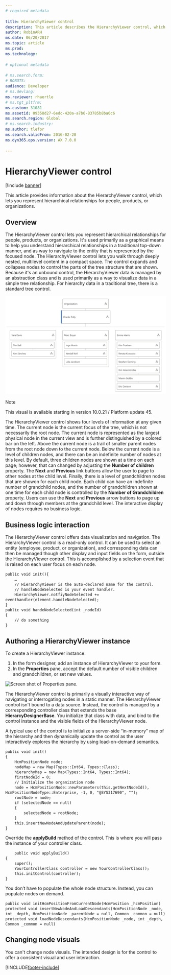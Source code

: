 ```yaml
---
# required metadata

title: HierarchyViewer control
description: This article describes the HierarchyViewer control, which lets you represent hierarchical relationships for people, products, or organizations.
author: RobinARH
ms.date: 06/20/2017
ms.topic: article
ms.prod: 
ms.technology: 

# optional metadata

# ms.search.form: 
# ROBOTS: 
audience: Developer
# ms.devlang: 
ms.reviewer: rhaertle
# ms.tgt_pltfrm: 
ms.custom: 31081
ms.assetid: 09358d27-6edc-420a-a7b6-83785b8ba0c6
ms.search.region: Global
# ms.search.industry: 
ms.author: tlefor
ms.search.validFrom: 2016-02-28
ms.dyn365.ops.version: AX 7.0.0

---
```


# HierarchyViewer control

[!include [banner](../includes/banner.md)]

This article provides information about the HierarchyViewer control, which lets you represent hierarchical relationships for people, products, or organizations.

## Overview

The HierarchyViewer control lets you represent hierarchical relationships for people, products, or organizations. It's used primarily as a graphical means to help you understand hierarchical relationships in a traditional top-down manner, and as way to navigate to the entity that is represented by the focused node. The HierarchyViewer control lets you walk through deeply nested, multilevel content in a compact space. The control expands and collapses nodes to control the parts of the tree structure that are shown. Because it's an unbound control, the HierarchyViewer data is managed by an abstraction class and is used primarily as a way to visualize data in a simple tree relationship. For hierarchy data in a traditional tree, there is a standard tree control. 

[![Diagram showing HierarchyViewer control tree structure.](./media/hierarchyViewer_refresh.png)](./media/hierarchyViewer_refresh.png) 

> [!NOTE]
> This visual is available starting in version 10.0.21 / Platform update 45.   

The HierarchyViewer control shows four levels of information at any given time. The current node is the current focus of the tree, which is not necessarily the root node. The current node is represented as the largest physical node in the current view and is further distinguished by a colored bar on the left. Above the current node is a trail of smaller parent nodes from the root node down to the current node. Below the current node is a level of children nodes, and there can be an indefinite number of nodes at this level. By default, three children nodes are shown at a time on each page; however, that can changed by adjusting the **Number of children** property. The **Next** and **Previous** link buttons allow the user to page to other nodes at the child level. Finally, there is a level of grandchildren nodes that are showon for each child node. Each child can have an indefinite number of grandchild nodes, and the number of grandchildren shown at one time for each child node is controlled by the **Number of Grandchildren** property. Users can use the **Next** and **Previous** arrow buttons to page up and down through members at the grandchild level. The interactive display of nodes requires no business logic.

## Business logic interaction
The HierarchyViewer control offers data visualization and navigation. The HierarchyViewer control is a read-only control. It can be used to select an entity (employee, product, or organization), and corresponding data can then be managed though other display and input fields on the form, outside the HierarchyViewer control. This is accomplished by a selection event that is raised on each user focus on each node.

```xpp
public void init(){
    …    
    // HierarchyViewer is the auto-declared name for the control.
    // handleNodeSelected is your event handler.
    HierarchyViewer.notfiyNodeSelected += eventhandler(element.handleNodeSelected);
}
public void handeNodeSelected(int _nodeId)
{
    // do something
}
```

## Authoring a HierarchyViewer instance
To create a HierarchyViewer instance:

1.  In the form designer, add an instance of HierarchyViewer to your form.
2.  In the **Properties** pane, accept the default number of visible children and grandchildren, or set new values. 

![Screen shot of Properties pane.](./media/hierarchyviewer_properties-256x300.png)

The HierarchyViewer control is primarily a visually interactive way of navigating or interrogating nodes in a static manner. The HierarchyViewer control isn't bound to a data source. Instead, the control is managed by a corresponding controller class that extends the base **HierarcyDesignerBase**. You initialize that class with data, and bind to the control instance and the visible fields of the HierarchyViewer node.

A typical use of the control is to initialize a server-side “in-memory” map of the hierarchy and then dynamically update the control as the user interactively explores the hierarchy by using load-on-demand semantics.

```xpp
public void init()
{
    HcmPositionNode node;
    nodeMap = new Map(Types::Int64, Types::Class);
    hierarchyMap = new Map(Types::Int64, Types::Int64);
    firstNodeId = 0;
    // Initialize the organization node
    node = HcmPositionNode::newParameters(this.getNextNodeId(), HcmPositionNodeType::Enterprise, -1, 0, "@SYS317690", "");
    rootNode = node;
    if (selectedNode == null)
    {
        selectedNode = rootNode;
    }
    this.insertNewNodeAndUpdateParent(node);
}
```

Override the **applyBuild** method of the control. This is where you will pass the instance of your controller class.

```xpp
    public void applyBuild()
{
    super();
    YourControllerClass controller = new YourControllerClass();
    this.initControl(controller);
}
```

You don’t have to populate the whole node structure. Instead, you can populate nodes on demand.

```xpp
public void initHcmPositionFromCurrentNode(HcmPosition _hcmPosition)
protected void insertNewNodeAndLoadDescendants(HcmPositionNode _node, int _depth, HcmPositionNode _parentNode = null, Common _common = null)
protected void loadNodeDescendants(HcmPositionNode _node, int _depth, Common _common = null)
```

## Changing node visuals
You can't change node visuals. The intended design is for the control to offer a consistent visual and user interaction. 

[!INCLUDE[footer-include](../../../includes/footer-banner.md)]
